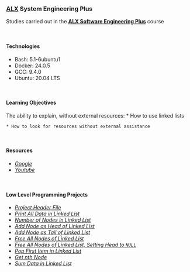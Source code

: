 ### [ALX](https://www.alxafrica.com/) System Engineering Plus

Studies carried out in the **[ALX Software Engineering Plus](https://www.alxafrica.com/software-engineering-plus/)** course

<br />

#### Technologies

* Bash:     5.1-6ubuntu1
* Docker:   24.0.5
* GCC:      9.4.0
* Ubuntu:   20.04 LTS

<br />

#### Learning Objectives

The ability to explain, without external resources:
    * How to use linked lists

    * How to look for resources without external assistance

<br />

#### Resources

* _[Google](https://google.com)_
* _[Youtube](https://youtube.com)_

<br />

#### Low Level Programming Projects

* _[Project Header File](lists.h)_
* _[Print All Data in Linked List](0-print_listint.c)_
* _[Number of Nodes in Linked List](1-listint_len.c)_
* _[Add Node as Head of Linked List](2-add_nodeint.c)_
* _[Add Node as Tail of Linked List](3-add_nodeint_end.c)_
* _[Free All Nodes of Linked List](4-free_listint.c)_
* _[Free All Nodes of Linked List, Setting Head to `NULL`](5-free_listint2.c)_
* _[Pop First Item in Linked List](6-pop_listint.c)_
* _[Get nth Node](7-get_nodeint.c)_
* _[Sum Data in Linked List](8-sum_listint.c)_

<br />

